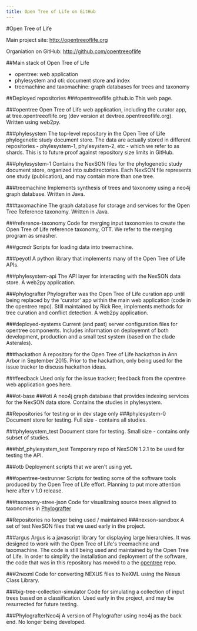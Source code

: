 ```yaml
---
title: Open Tree of Life on GitHub
---
```


#Open Tree of Life

Main project site: http://opentreeoflife.org

Organiation on GitHub: http://github.com/opentreeoflife

##Main stack of Open Tree of Life

* opentree: web application
* phylesystem and oti: document store and index
* treemachine and taxomachine: graph databases for trees and taxonomy

##Deployed repositories
###opentreeoflife.github.io
This web page.

###opentree
Open Tree of Life web application, including the curator app, at tree.opentreeoflife.org (dev version at devtree.opentreeoflife.org). Written using web2py.  

###phylesystem
The top-level repository in the Open Tree of Life phylogenetic study document store. The data are actually stored in different repositories - phylesystem-1, phylesystem-2, etc - which we refer to as shards. This is to future proof against repository size limits in GitHub. 

###phylesystem-1
Contains the NexSON files for the phylogenetic study document store, organized into subdirectories. Each NexSON file represents one study (publication), and may contain more than one tree. 

###treemachine
Implements synthesis of trees and taxonomy using a neo4j graph database. Written in Java.

###taxomachine
The graph database for storage and services for the Open Tree Reference taxonomy. Written in Java.

###reference-taxonomy
Code for merging input taxonomies to create the Open Tree of Life reference taxonomy, OTT. We refer to the merging program as smasher.

###gcmdr
Scripts for loading data into treemachine. 

###peyotl
A python library that implements many of the Open Tree of Life APIs. 

###phylesystem-api
The API layer for interacting with the NexSON data store. A web2py application. 

###phylografter
Phylografter was the Open Tree of Life curation app until being replaced by the 'curator' app within the main web application (code in the opentree repo). Still maintained by Rick Ree, implements methods for tree curation and conflict detection. A web2py application.  

###deployed-systems
Current (and past) server configuration files for opentree components. Includes information on deployemnt of both development, production and a small test system (based on the clade Asterales).  

###hackathon
A repository for the Open Tree of Life hackathon in Ann Arbor in September 2015. Prior to the hackathon, only being used for the issue tracker to discuss hackathon ideas. 

###feedback
Used only for the issue tracker; feedback from the opentree web application goes here. 

###ot-base
###oti
A neo4j graph database that provides indexing services for the NexSON data store. Contains the studies in phylesystem. 

##Repositories for testing or in dev stage only 
###phylesystem-0
Document store for testing. Full size - contains all studies. 

###phylesystem_test
Document store for testing. Small size - contains only subset of studies. 

###hbf_phylesystem_test
Temporary repo of NexSON 1.2.1 to be used for testing the API. 

###otb
Deployment scripts that we aren't using yet.

###opentree-testrunner
Scripts for testing some of the software tools produced by the Open Tree of Life effort. Planning to put more attention here after v 1.0 release. 

###taxonomy-stree-json
Code for visualizaing source trees aligned to taxonomies in [Phylografter](https://github.com/OpenTreeOfLife/phylografter)

##Repositories no longer being used / maintained
###nexson-sandbox
A set of test NexSON files that we used early in the project. 

###argus
Argus is a javascript library for displaying large hierarchies. It was designed to work with the Open Tree of Life's treemachine and taxomachine.  The code is still being used and maintained by the Open Tree of Life. In order to simplify the installation and deployment of the software, the code that 
was in this repository has moved to a the [opentree](https://github.com/OpenTreeOfLife/opentree) repo.

###2nexml
Code for converting NEXUS files to NeXML using the Nexus Class Library. 

###big-tree-collection-simulator
Code for simulating a collection of input trees based on a classification. Used early in the project, and may be resurrected for future testing. 

###PhylografterNeo4j
A version of Phylografter using neo4j as the back end. No longer being developed. 


